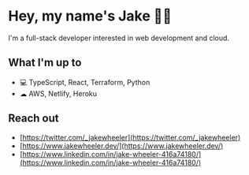 # Hey, my name's Jake 👋🏻

I'm a full-stack developer interested in web development and cloud.

## What I'm up to

- 💻 TypeScript, React, Terraform, Python
- ☁ AWS, Netlify, Heroku

## Reach out

- [https://twitter.com/_jakewheeler](https://twitter.com/_jakewheeler)
- [https://www.jakewheeler.dev/](https://www.jakewheeler.dev/)
- [https://www.linkedin.com/in/jake-wheeler-416a74180/](https://www.linkedin.com/in/jake-wheeler-416a74180/)
